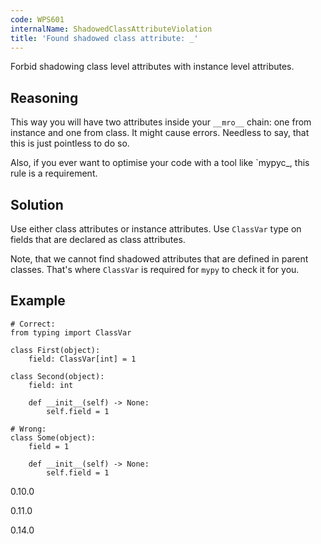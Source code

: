 ```yaml
---
code: WPS601
internalName: ShadowedClassAttributeViolation
title: 'Found shadowed class attribute: _'
---
```


Forbid shadowing class level attributes with instance level attributes.

## Reasoning
This way you will have two attributes inside your `__mro__` chain:
one from instance and one from class. It might cause errors.
Needless to say, that this is just pointless to do so.

Also, if you ever want to optimise your code with a tool like
<span class="title-ref">\`mypyc</span>\_, this rule is a
requirement.

## Solution
Use either class attributes or instance attributes. Use `ClassVar`
type on fields that are declared as class attributes.

Note, that we cannot find shadowed attributes that are defined in parent
classes. That's where `ClassVar` is required for `mypy` to check it for
you.

## Example

    # Correct:
    from typing import ClassVar
    
    class First(object):
        field: ClassVar[int] = 1
    
    class Second(object):
        field: int
    
        def __init__(self) -> None:
            self.field = 1
    
    # Wrong:
    class Some(object):
        field = 1
    
        def __init__(self) -> None:
            self.field = 1

<div class="versionadded">

0.10.0

</div>

<div class="versionchanged">

0.11.0

</div>

<div class="versionchanged">

0.14.0

</div>